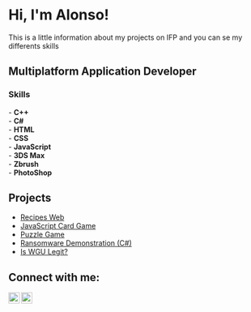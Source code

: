 <h1>Hi, I'm Alonso!</h1>

<p> This is a little information about my projects on IFP and you can se my differents skills </p>

<h2> Multiplatform Application Developer </h2>
<h3>Skills</h3>
- <b>C++</b>
<br>
- <b>C#</b></i>
<br>
- <b>HTML</b>
<br>
- <b>CSS</b>
<br>
- <b>JavaScript</b>
<br>
- <b>3DS Max</b>
<br>
- <b>Zbrush</b>
<br>
- <b>PhotoShop</b>
<br>

<h2> Projects </h2>

- [Recipes Web](https://www.youtube.com/watch?v=sHrQLqt_XeE)
- [JavaScript Card Game](https://www.youtube.com/watch?v=XmVgBxOIhxs)
- [Puzzle Game](https://www.youtube.com/watch?v=DSo6AuGr4DA)
- [Ransomware Demonstration (C#)](https://www.youtube.com/watch?v=OfvdQeh79s0)
- [Is WGU Legit?](https://www.youtube.com/watch?v=E2MwRWxDBkA)

<h2> Connect with me:</h2>

[<img align="left" alt="Alonso Frelijj | YouTube" width="22px" src="https://e7.pngegg.com/pngimages/422/993/png-clipart-youtube-application-youtube-computer-icons-logo-you-tube-angle-rectangle.png" />][youtube]
[<img align="left" alt="JoshMadakor | LinkedIn" width="22px" src="https://cdn-icons-png.flaticon.com/512/174/174857.png" />][linkedin]

[youtube]: https://www.youtube.com/channel/UClCaMIFsUjXzIi8aYBs91Gw
[linkedin]: https://www.linkedin.com/in/alonso-frelijj-3242b2258/
